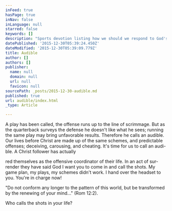 ```yaml
---
inFeed: true
hasPage: true
inNav: false
inLanguage: null
starred: false
keywords: []
description: "Sports devotion listing how we should we respond to God's command "
datePublished: '2015-12-30T05:39:24.450Z'
dateModified: '2015-12-30T05:39:09.779Z'
title: Audible
author: []
authors: []
publisher:
  name: null
  domain: null
  url: null
  favicon: null
sourcePath: _posts/2015-12-30-audible.md
published: true
url: audible/index.html
_type: Article

---
```

A play has been called, the offense runs up to the
line of scrimmage. But as the quarterback surveys
the defense he doesn't like what he sees; running the
same play may bring unfavorable results. Therefore he
calls an audible. Our lives before Christ are made up of
the same schemes, and predictable offenses; deceiving,
carousing, and cheating. It's time for us to call an audi-
ble. A Christ follower has actually 

red themselves as
the offensive coordinator of their life. In an act of sur-
render they have said God I want you to come in and
call the shots. My game plan, my plays, my schemes
didn't work. I hand over the headset to you. You're in
charge now!

"Do not conform any longer to the pattern of this world,
but be transformed by the renewing of your mind..."
(Rom 12:2).

Who calls the shots in your life?